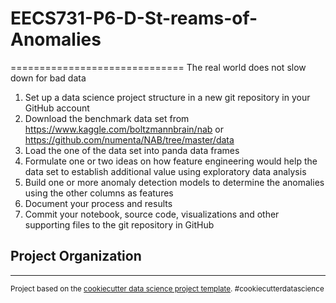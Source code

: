 # EECS731-P6-D-St-reams-of-Anomalies

==============================
The real world does not slow down for bad data
1.  Set up a data science project structure in a new git repository in your GitHub account
2.  Download the benchmark data set from
https://www.kaggle.com/boltzmannbrain/nab  or
https://github.com/numenta/NAB/tree/master/data
3.  Load the  one  of the data set into panda data frames
4.  Formulate one or two ideas on how feature engineering would help the data set to establish additional value using exploratory data analysis
5.  Build one or more anomaly detection models to determine the  anomalies  using the other columns as features
6.  Document your process and results
7.  Commit your notebook, source code, visualizations and other supporting files to the git repository in GitHub



Project Organization
------------

    
    
 
--------

<p><small>Project based on the <a target="_blank" href="https://drivendata.github.io/cookiecutter-data-science/">cookiecutter data science project template</a>. #cookiecutterdatascience</small></p>
